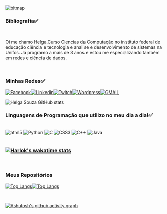 
![bitmap](https://github.com/helguiita2021/helguiita2021/assets/91810665/fb17db0b-a26a-4720-96e8-3827936dd619)

<H3>Bibliografia✅</H3></br>

<p>
Oi me chamo Helga.Curso Ciencias da Computação no instituto federal de educação ciência e tecnologia e analise e desenvolvimento de sistemas na Unifcs. Já programo a mais de 3 anos e estou me especializando também em redes e ciência de dados.
</p></br>

<h3>Minhas Redes✅</h3>

<div imagen>

[![Facebook](https://img.shields.io/badge/Facebook-1877F2?style=for-the-badge&logo=facebook&logoColor=white)]()[![Linkedin](https://img.shields.io/badge/LinkedIn-0077B5?style=for-the-badge&logo=linkedin&logoColor=white)]()[![Twitch](https://img.shields.io/badge/Twitch-9146FF?style=for-the-badge&logo=twitch&logoColor=white)]()[![Wordpress](https://img.shields.io/badge/Wordpress-21759B?style=for-the-badge&logo=wordpress&logoColor=white)]()[![GMAIL](https://img.shields.io/badge/Gmail-D14836?style=for-the-badge&logo=gmail&logoColor=white)]()


![Helga Souza GitHub stats](https://github-readme-stats.vercel.app/api?username=helguiita2021&show_icons=true&theme=cobalt)


<H3>Linguagens de Programação que utilizo no meu dia a dia!✅</H3>

<div style="display: inline_block"><br/>

<img align="center" alt="html5"  src="https://img.shields.io/badge/HTML5-E34F26?style=for-the-badge&logo=html5&logoColor=white">
<img align="center" alt="Python"  src="https://img.shields.io/badge/Python-3776AB?style=for-the-badge&logo=python&logoColor=white">
<img align="center" alt="C"  src="https://img.shields.io/badge/C-00599C?style=for-the-badge&logo=c&logoColor=white">
<img align="center" alt="CSS3"  src="https://img.shields.io/badge/CSS3-1572B6?style=for-the-badge&logo=css3&logoColor=white">
<img align="center" alt="C++"  src="https://img.shields.io/badge/C%2B%2B-00599C?style=for-the-badge&logo=c%2B%2B&logoColor=white">
<img align="center" alt="Java"  src="https://img.shields.io/badge/Java-ED8B00?style=for-the-badge&logo=openjdk&logoColor=white">

</div>

</br>

<h3>

[![Harlok's wakatime stats](https://github-readme-stats.vercel.app/api/wakatime?username=helguiita2021)](https://github.com/anuraghazra/github-readme-stats)

</h3>

</br>

<h3>Meus Repositórios</h3>


[![Top Langs](https://github-readme-stats.vercel.app/api/top-langs/?username=helguiita2021&size_weight=0.5&count_weight=0.5)](https://github.com/anuraghazra/github-readme-stats)[![Top Langs](https://github-readme-stats.vercel.app/api/top-langs/?username=helguiita2021a&layout=pie)](https://github.com/anuraghazra/github-readme-stats)


</br>

[![Ashutosh's github activity graph](https://github-readme-activity-graph.cyclic.app/graph?username=helguiita2021&bg_color=000000&color=ff00ff&line=a9a9a9&point=00ffff&area=true&hide_border=true)](https://github.com/ashutosh00710/github-readme-activity-graph)

</div>






